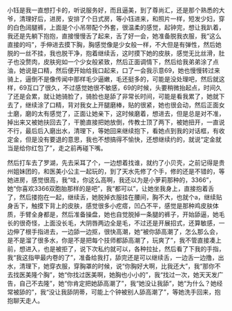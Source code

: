 小钰是我一直想打卡的，听说服务好，而且逼美，到了尊尚汇，还是那个熟悉的大爷，清理好后，进房，安排了个日式房，等小钰进来，和照片一样，短发少妇，穿的白色阔腿裤，上面是个小吊带配个外套，很温柔的感觉，起钟完，想让我趴着，我还是先躺下抱抱，直接慢慢舌了起来，舌了好一会，她准备脱我衣服，我“这么直接的吗”，手伸进去摸下胸，胸感觉像是少女般一样，不大但是有弹性，然后她脱的一丝不挂，我也脱干净，抱着继续舌，这时摸下她的皮肤，感觉无比丝滑，肚子也没赘肉，皮肤宛如一个少女般紧致，然后正面调情下，然后给我弟弟涂了点油，她说是口精，然后便开始给我口起来，口了一会我示意69，她也慢慢转过来骑上，逼倒不是像传闻中那样毛少逼嫩，毛还挺多的，可能是没处理吧，然后就这样，69互口了很久，不过感觉她很不敏感，69的时候，头要稍微抬起点，时间久了还是会累，就让她骑脸了，骑脸也是舔了非常长时间，可能是看我累了，她就下去了，继续涂了口精，背对我女上开腿磨棒，贴的很紧，她也很会动，然后正面女士磨，磨的太有感觉了，正面让她亲下，这时候磨着，想进去，但是总是对不准，掉出来又被她扶回去了，干脆直接把她放倒，传教士顶了两下，被她扭开，一直说不行，最后后入磨出水，清理下，等她回来继续抱下，看她点到我的对话框，有收定金，但是没有要退的意思，我也不想搞得不愉快，还想继续约的，就说“定金就当是给你红包了”，走之前再碰下嘴。

然后打车去了罗湖，先去采耳了个，一边想着找谁，就约了小贝壳，之前记得是贵州姐妹团的，和医美小公主一起玩的，到了天水先修了个手，修的还是不错的，等她进房，感觉很高，我“哇，你这么高啊，我还以为是小萝莉那种的，3366”，她“你喜欢3366双胞胎那样的是吧”，我“都可以”，让她坐我身上，直接抱着舌了，然后搂抱在一起，继续舌，她脱掉衣服挂在腰间，胸不大，也就个a，继续贴身舌下，触摸下背上的皮肤，感觉很多小疙瘩，凹凸不平，感觉是那种鸡皮肤体质，手臂全身都是，然后准备操盘，她也自觉脱掉一条腿的裤子，开始舔逼，她毛长的很奇怪，上面没长毛，大阴唇两边全是毛，不过还是开展招式，还算敏感，一边伸了根手指进去，一边舔一边抠，很快高潮，她“被你舔高潮了，怎么那么会，是不是溜了很多水，你是不是把每个技师都舔高潮了，玩爽了”，我不管直接凑上前，想进入，也是被拒了，说下次私约就可以，各种拉扯，然后看了下我的手指，我“我这指甲最内卷的了”，准备给我打，舔完还是可以继续舌，一边舌一边撸，出水，清理下，她穿衣服，穿胸罩的时候，说“你胸好大啊，比我还大”，我“那你不去找医美隆个胸”，她“你找过医美啊，她胸也小小的”，我“找过一次，她天天发广告，自己不去隆”，她“你肯定把她舔高潮了”，我“她没让我舔”，她“为什么？她经常被舔的”，我“没让我舔阴蒂，可能上个钟被别人舔高潮了”，等她洗手回来，抱抱聊天走人。

